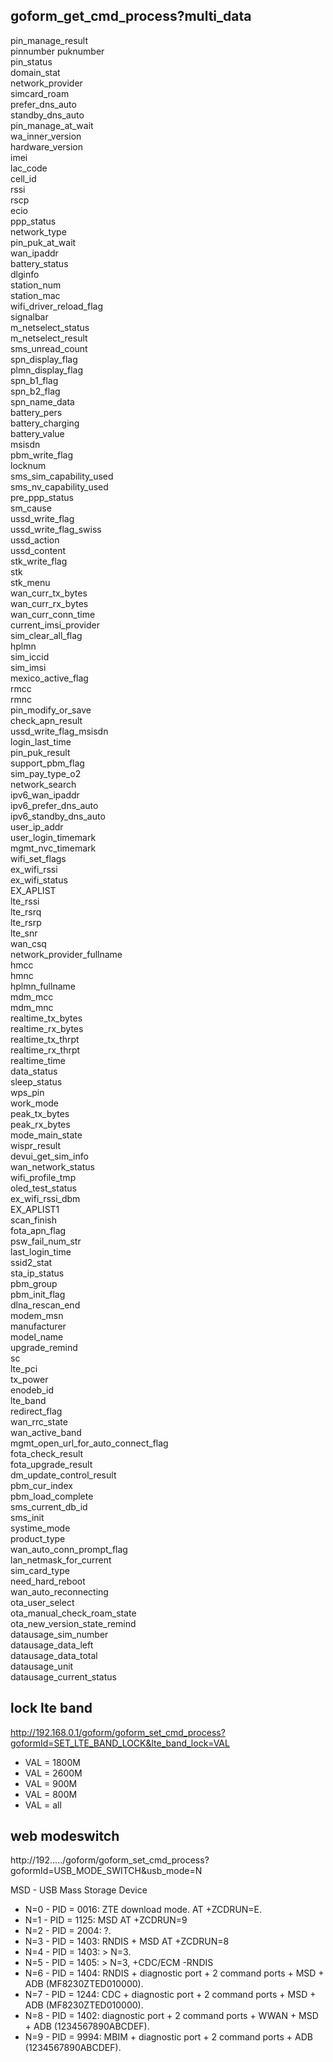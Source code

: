 ## goform_get_cmd_process?multi_data

pin_manage_result  
pinnumber 
puknumber  
pin_status  
domain_stat  
network_provider  
simcard_roam  
prefer_dns_auto  
standby_dns_auto  
pin_manage_at_wait  
wa_inner_version  
hardware_version  
imei  
lac_code  
cell_id  
rssi  
rscp  
ecio  
ppp_status  
network_type  
pin_puk_at_wait  
wan_ipaddr  
battery_status  
dlginfo  
station_num  
station_mac  
wifi_driver_reload_flag  
signalbar  
m_netselect_status  
m_netselect_result  
sms_unread_count  
spn_display_flag  
plmn_display_flag  
spn_b1_flag  
spn_b2_flag  
spn_name_data  
battery_pers  
battery_charging  
battery_value  
msisdn  
pbm_write_flag  
locknum  
sms_sim_capability_used  
sms_nv_capability_used  
pre_ppp_status  
sm_cause  
ussd_write_flag  
ussd_write_flag_swiss  
ussd_action  
ussd_content  
stk_write_flag  
stk  
stk_menu  
wan_curr_tx_bytes  
wan_curr_rx_bytes  
wan_curr_conn_time  
current_imsi_provider  
sim_clear_all_flag  
hplmn  
sim_iccid  
sim_imsi  
mexico_active_flag  
rmcc  
rmnc  
pin_modify_or_save  
check_apn_result  
ussd_write_flag_msisdn  
login_last_time  
pin_puk_result  
support_pbm_flag  
sim_pay_type_o2  
network_search  
ipv6_wan_ipaddr  
ipv6_prefer_dns_auto  
ipv6_standby_dns_auto  
user_ip_addr  
user_login_timemark  
mgmt_nvc_timemark  
wifi_set_flags  
ex_wifi_rssi  
ex_wifi_status  
EX_APLIST  
lte_rssi  
lte_rsrq  
lte_rsrp  
lte_snr  
wan_csq  
network_provider_fullname  
hmcc  
hmnc  
hplmn_fullname  
mdm_mcc  
mdm_mnc  
realtime_tx_bytes  
realtime_rx_bytes  
realtime_tx_thrpt  
realtime_rx_thrpt  
realtime_time  
data_status  
sleep_status  
wps_pin  
work_mode  
peak_tx_bytes  
peak_rx_bytes  
mode_main_state  
wispr_result  
devui_get_sim_info  
wan_network_status  
wifi_profile_tmp  
oled_test_status  
ex_wifi_rssi_dbm  
EX_APLIST1  
scan_finish  
fota_apn_flag  
psw_fail_num_str  
last_login_time  
ssid2_stat  
sta_ip_status  
pbm_group  
pbm_init_flag  
dlna_rescan_end  
modem_msn  
manufacturer  
model_name  
upgrade_remind  
sc  
lte_pci  
tx_power  
enodeb_id  
lte_band  
redirect_flag  
wan_rrc_state  
wan_active_band  
mgmt_open_url_for_auto_connect_flag  
fota_check_result  
fota_upgrade_result  
dm_update_control_result  
pbm_cur_index  
pbm_load_complete  
sms_current_db_id  
sms_init  
systime_mode  
product_type  
wan_auto_conn_prompt_flag  
lan_netmask_for_current  
sim_card_type  
need_hard_reboot  
wan_auto_reconnecting  
ota_user_select  
ota_manual_check_roam_state  
ota_new_version_state_remind  
datausage_sim_number  
datausage_data_left  
datausage_data_total  
datausage_unit  
datausage_current_status  

## lock lte band

http://192.168.0.1/goform/goform_set_cmd_process?goformId=SET_LTE_BAND_LOCK&lte_band_lock=VAL

- VAL = 1800M
- VAL = 2600M
- VAL = 900M
- VAL = 800M
- VAL = all

## web modeswitch

http://192...../goform/goform_set_cmd_process?goformId=USB_MODE_SWITCH&usb_mode=N  

MSD - USB Mass Storage Device

- N=0 - PID = 0016: ZTE download mode. AT +ZCDRUN=E.
- N=1 - PID = 1125: MSD AT +ZCDRUN=9
- N=2 - PID = 2004: ?.
- N=3 - PID = 1403: RNDIS + MSD AT +ZCDRUN=8
- N=4 - PID = 1403: > N=3.
- N=5 - PID = 1405: > N=3, +CDC/ECM -RNDIS
- N=6 - PID = 1404: RNDIS + diagnostic port + 2 command ports + MSD + ADB (MF8230ZTED010000).
- N=7 - PID = 1244: CDC + diagnostic port + 2 command ports + MSD + ADB (MF8230ZTED010000).
- N=8 - PID = 1402: diagnostic port + 2 command ports + WWAN + MSD + ADB (1234567890ABCDEF).
- N=9 - PID = 9994: MBIM + diagnostic port + 2 command ports + ADB (1234567890ABCDEF).
